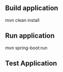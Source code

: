 ## Build application
mvn clean install

## Run application
mvn spring-boot:run

## Test Application
